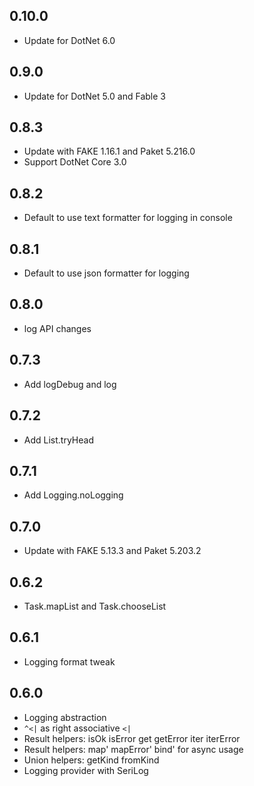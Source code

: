 ## 0.10.0
* Update for DotNet 6.0

## 0.9.0
* Update for DotNet 5.0 and Fable 3

## 0.8.3
* Update with FAKE 1.16.1 and Paket 5.216.0
* Support DotNet Core 3.0

## 0.8.2
* Default to use text formatter for logging in console

## 0.8.1
* Default to use json formatter for logging

## 0.8.0
* log API changes

## 0.7.3
* Add logDebug and log

## 0.7.2
* Add List.tryHead

## 0.7.1
* Add Logging.noLogging

## 0.7.0
* Update with FAKE 5.13.3 and Paket 5.203.2

## 0.6.2
* Task.mapList and Task.chooseList

## 0.6.1
* Logging format tweak

## 0.6.0
* Logging abstraction
* `^<|` as right associative `<|`
* Result helpers: isOk isError get getError iter iterError
* Result helpers: map' mapError' bind' for async usage
* Union helpers: getKind fromKind
* Logging provider with SeriLog
